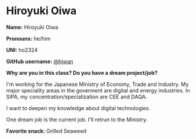# Hiroyuki Oiwa

**Name:** Hiroyuki Oiwa

**Pronouns:** he/him

**UNI:** ho2324

**GitHub username:** [@hiwan](https://github.com/hiwan)

**Why are you in this class? Do you have a dream project/job?**

I'm working for the Japanese Ministry of Economy, Trade and Industry.
My major speciality areas in the goverment are digital and energy industries.
In SIPA, my concentration/specialization are CEE and DAQA.

I want to deepen my knowledge about digital technologies.

One dream job is the current job.
I'll retrun to the Ministry.


**Favorite snack:** Grilled Seaweed
